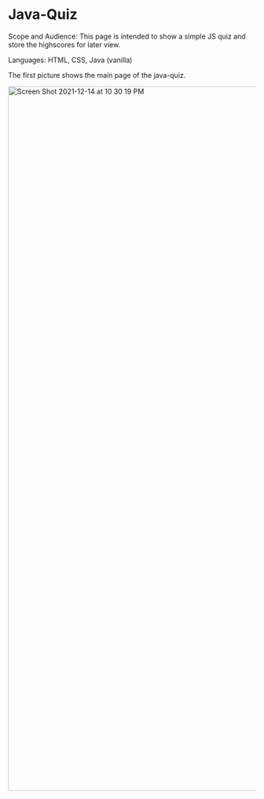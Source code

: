 # Java-Quiz

Scope and Audience: This page is intended to show a simple JS quiz and store the highscores for later view.

Languages: HTML, CSS, Java (vanilla)

The first picture shows the main page of the java-quiz.

<img width="1432" alt="Screen Shot 2021-12-14 at 10 30 19 PM" src="https://user-images.githubusercontent.com/92455472/146118290-f2c40fd3-9cd7-40c4-b1f9-882353d06874.png">
